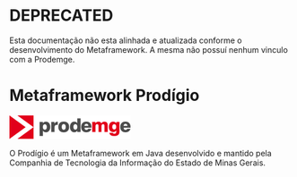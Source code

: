# DEPRECATED

Esta documentação não esta alinhada e atualizada conforme o desenvolvimento do Metaframework. A mesma não possuí nenhum vinculo com a Prodemge.

# Metaframework Prodígio

![](.gitbook/assets/image%20%281%29.png)

O Prodígio é um Metaframework em Java desenvolvido e mantido pela Companhia de Tecnologia da Informação do Estado de Minas Gerais.

